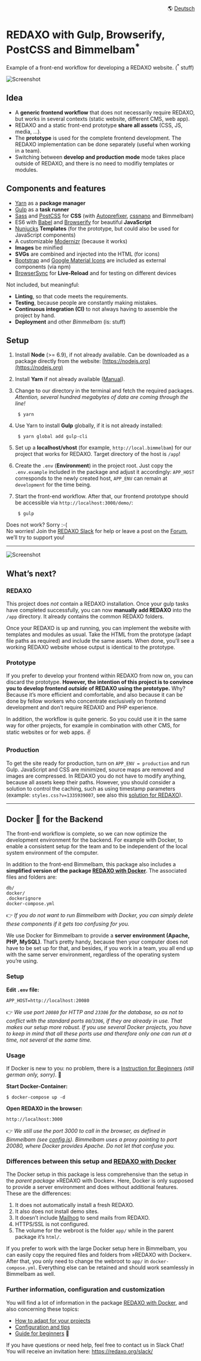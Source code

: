<p align="right">🌎 <a href="https://github.com/FriendsOfREDAXO/redaxo-mit-bimmelbam/blob/master/README.de.md">Deutsch</a></p>

# REDAXO with Gulp, Browserify, PostCSS and Bimmelbam<sup>*</sup>

Example of a front-end workflow for developing a REDAXO website. (<sup>*</sup> stuff)

![Screenshot](https://raw.githubusercontent.com/FriendsOfREDAXO/redaxo-mit-bimmelbam/assets/redaxo-mit-bimmelbam.jpg)

## Idea

* A __generic frontend workflow__ that does not necessarily require REDAXO, but works in several contexts (static website, different CMS, web app).
* REDAXO and a static front-end prototype __share all assets__ (CSS, JS, media, ...).
* The __prototype__ is used for the complete frontend development. The REDAXO implementation can be done separately (useful when working in a team).
* Switching between __develop and production mode__ mode takes place outside of REDAXO, and there is no need to modifiy templates or modules.

## Components and features

* [Yarn](https://yarnpkg.com) as a __package manager__
* [Gulp](http://gulpjs.com) as a __task runner__
* [Sass](http://sass-lang.com) and [PostCSS](http://postcss.org) for __CSS__ (with [Autoprefixer](http://autoprefixer.github.io), [cssnano](http://cssnano.co) and Bimmelbam)
* ES6 with [Babel](http://babeljs.io) and [Browserify](http://browserify.org) for beautiful __JavaScript__
* [Nunjucks](https://mozilla.github.io/nunjucks/) __Templates__ (for the prototype, but could also be used for JavaScript components)
* A customizable [Modernizr](https://modernizr.com) (because it works)
* __Images__ be minified
* __SVGs__ are combined and injected into the HTML (for icons)
* [Bootstrap](http://getbootstrap.com) and [Google Material Icons](https://material.io/icons/) are included as external components (via npm)
* [BrowserSync](https://www.browsersync.io) for __Live-Reload__ and for testing on different devices

Not included, but meaningful:

* __Linting__, so that code meets the requirements.
* __Testing__, because people are constantly making mistakes.
* __Continuous integration (CI)__ to not always having to assemble the project by hand.
* __Deployment__ and other _Bimmelbam_ (is: stuff)

## Setup

1. Install __Node__ (>= 6.9), if not already available. Can be downloaded as a package directly from the website: [https://nodejs.org](https://nodejs.org)
2. Install __Yarn__ if not already available ([Manual](https://yarnpkg.com/en/docs/install)).
3. Change to our directory in the terminal and fetch the required packages.  
   _Attention, several hundred megabytes of data are coming through the line!_  

		$ yarn

4. Use Yarn to install __Gulp__ globally, if it is not already installed:  

		$ yarn global add gulp-cli

5. Set up a **localhost/vhost** (for example, `http://local.bimmelbam`) for our project that works for REDAXO. Target directory of the host is `/app`!
6. Create the `.env` (__Environment__) in the project root. Just copy the `.env.example` included in the package and adjust it accordingly: `APP_HOST` corresponds to the newly created host, `APP_ENV` can remain at `development` for the time being.
7. Start the front-end workflow. After that, our frontend prototype should be accessible via `http://localhost:3000/demo/`:

		$ gulp

Does not work? Sorry :-(  
No worries! Join the [REDAXO Slack](http://redaxo.org/slack/) for help or leave a post on the [Forum](http://www.redaxo.org/de/forum/allgemeines-f39/frontend-workflow-fur-redaxo-mit-gulp-browserify-postcss-t21541.html#p120663), we’ll try to support you!

---

![Screenshot](https://raw.githubusercontent.com/FriendsOfREDAXO/redaxo-mit-bimmelbam/assets/redaxo-mit-bimmelbam_02.png)

## What’s next?

### REDAXO

This project does _not_ contain a REDAXO installation. Once your gulp tasks have completed successfully, you can now __manually add REDAXO__ into the `/app` directory. It already contains the common REDAXO folders.

Once your REDAXO is up and running, you can implement the website with templates and modules as usual. Take the HTML from the prototype (adapt file paths as required) and include the same assets. When done, you’ll see a working REDAXO website whose output is identical to the prototype.

### Prototype

If you prefer to develop your frontend within REDAXO from now on, you can discard the prototype. __However, the intention of this project is to convince you to develop frontend _outside_ of REDAXO using the prototype.__ Why? Because it’s more efficient and comfortable, and also because it can be done by fellow workers who concentrate exclusively on frontend development and don’t require REDAXO and PHP experience.

In addition, the workflow is quite generic. So you could use it in the same way for other projects, for example in combination with other CMS, for static websites or for web apps. ✌️

### Production

To get the site ready for production, turn on `APP_ENV = production` and run Gulp. JavaScript and CSS are minimized, source maps are removed and images are compressed. In REDAXO you do not have to modify anything, because all assets keep their paths. However, you should consider a solution to control the caching, such as using timestamp parameters (example: `styles.css?v=1335939007`, see also this [solution for REDAXO](https://github.com/redaxo/redaxo/pull/976/commits/e1013defced264ffd9f6c24993acdd14791869bf)).

---

## Docker :whale: for the Backend

The front-end workflow is complete, so we can now optimize the development environment for the backend. For example with Docker, to enable a consistent setup for the team and to be independent of the local system environment of the computer.

In addition to the front-end Bimmelbam, this package also includes a __simplified version of the package [REDAXO with Docker](https://github.com/FriendsOfREDAXO/redaxo-mit-docker)__. The associated files and folders are:

    db/
    docker/
    .dockerignore
    docker-compose.yml

:point_right: _If you do not want to run Bimmelbam with Docker, you can simply delete these components if it gets too confusing for you._

We use Docker for Bimmelbam to provide a __server environment (Apache, PHP, MySQL)__. That’s pretty handy, because then your computer does not have to be set up for that, and besides, if you work in a team, you all end up with the same server environment, regardless of the operating system you’re using.

### Setup

__Edit `.env` file:__

    APP_HOST=http://localhost:20080

:point_right: _We use port `20080` for HTTP and `23306` for the database, so as not to conflict with the standard ports `80`/`3306`, if they are already in use. That makes our setup more robust. If you use several Docker projects, you have to keep in mind that all these ports use and therefore only one can run at a time, not several at the same time._

### Usage

If Docker is new to you: no problem, there is a [Instruction for Beginners](https://github.com/FriendsOfREDAXO/redaxo-mit-docker#anleitung-für-einsteiger_innen-rocket) _(still german only, sorry)_. :rocket:

__Start Docker-Container:__

    $ docker-compose up -d

__Open REDAXO in the browser:__

    http://localhost:3000

:point_right: _We still use the port 3000 to call in the browser, as defined in Bimmelbam (see [config.js](https://github.com/FriendsOfREDAXO/redaxo-mit-bimmelbam/blob/d32f63df232f5273fd4b967a76e4cea5e90321fd/gulpfile.js/config.js#L14)). Bimmelbam uses a proxy pointing to port 20080, where Docker provides Apache. Do not let that confuse you._

### Differences between this setup and [REDAXO with Docker](https://github.com/FriendsOfREDAXO/redaxo-mit-docker)

The Docker setup in this package is less comprehensive than the setup in the _parent package_ »REDAXO with Docker«. Here, Docker is only supposed to provide a server environment and does without additional features. These are the differences:

1. It does not automatically install a fresh REDAXO.
2. It also does not install demo sites.
3. It doesn’t include [Mailhog](https://github.com/FriendsOfREDAXO/redaxo-mit-docker#mailhog-verwenden) to send mails from REDAXO.
4. HTTPS/SSL is not configured.
5. The volume for the webroot is the folder `app/` while in the parent package it’s `html/`.

If you prefer to work with the large Docker setup here in Bimmelbam, you can easily copy the required files and folders from »REDAXO with Docker«. After that, you only need to change the webroot to `app/` in `docker-compose.yml`. Everything else can be retained and should work seamlessly in Bimmelbam as well.

### Further information, configuration and customization

You will find a lot of information in the package [REDAXO with Docker](https://github.com/FriendsOfREDAXO/redaxo-mit-docker), and also concerning these topics:

* [How to adapt for your projects](https://github.com/FriendsOfREDAXO/redaxo-mit-docker#anpassungen-für-deine-projekte)
* [Configuration and tips](https://github.com/FriendsOfREDAXO/redaxo-mit-docker#konfiguration-und-tipps)
* [Guide for beginners](https://github.com/FriendsOfREDAXO/redaxo-mit-docker#anleitung-für-einsteiger_innen-rocket) 🚀

If you have questions or need help, feel free to contact us in Slack Chat! You will receive an invitation here: https://redaxo.org/slack/
